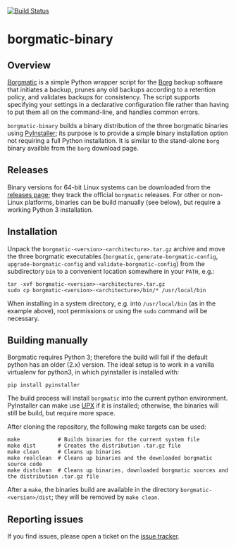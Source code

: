 [![Build Status](https://travis-ci.com/cmarquardt/borgmatic-binary.svg?branch=master)](https://travis-ci.com/cmarquardt/borgmatic-binary)

# borgmatic-binary

## Overview

[Borgmatic](https://torsion.org/borgmatic/) is a simple Python wrapper script for the
[Borg](https://www.borgbackup.org/) backup software that initiates a backup,
prunes any old backups according to a retention policy, and validates backups
for consistency. The script supports specifying your settings in a declarative
configuration file rather than having to put them all on the command-line, and
handles common errors.

`borgmatic-binary` builds a binary distribution of the three borgmatic binaries
using [PyInstaller](https://www.pyinstaller.org/); its purpose is to provide a
simple binary installation option not requiring a full Python installation. It
is similar to the stand-alone `borg` binary availble from the `borg` download page.

## Releases

Binary versions for 64-bit Linux systems can be downloaded from the [releases
page](https://github.com/cmarquardt/borgmatic-binary/releases); they track
the official `borgmatic` releases. For other or non-Linux platforms, binaries
can be build manually (see below), but require a working Python 3 installation.

## Installation

Unpack the `borgmatic-<version>-<architecture>.tar.gz` archive and move the
three borgmatic executables (`borgmatic`, `generate-borgmatic-config`,
`upgrade-borgmatic-config` and `validate-borgmatic-config`) from the
subdirectory `bin` to a convenient location somewhere in your `PATH`, e.g.:

    tar -xvf borgmatic-<version>-<architecture>.tar.gz
    sudo cp borgmatic-<version>-<architecture>/bin/* /usr/local/bin

 When installing in a system directory, e.g. into `/usr/local/bin` (as in the
 example above), root permissions or using the `sudo` command will be necessary.

## Building manually

Borgmatic requires Python 3; therefore the build will fail if the default python
has an older (2.x) version. The ideal setup is to work in a vanilla virtualenv
for python3, in which pyinstaller is installed with:

    pip install pyinstaller

The build process will install `borgmatic` into the current python environment.
PyInstaller can make use [UPX](https://upx.github.io/) if it is installed;
otherwise, the binaries will still be build, but require more space.

After cloning the repository, the following make targets can be used:

    make            # Builds binaries for the current system file
    make dist       # Creates the distribution .tar.gz file
    make clean      # Cleans up binaries
    make realclean  # Cleans up binaries and the downloaded borgmatic source code
    make distclean  # Cleans up binaries, downloaded borgmatic sources and the distribution .tar.gz file

After a `make`, the binaries build are available in the directory
`borgmatic-<version>/dist`; they will be removed by `make clean`.

## Reporting issues

If you find issues, please open a ticket on the [issue tracker](https://github.com/cmarquardt/borgmatic-binary/issues/).
